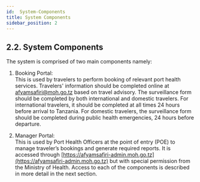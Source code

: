 ```yaml
---
id:  System-Components
title: System Components
sidebar_position: 2
---
```


## 2.2. System Components

The system is comprised of two main components namely:

1. Booking Portal:  
   This is used by travelers to perform booking of relevant port health services. Travelers' information should be completed online at [afyamsafiri@moh.go.tz](mailto:afyamsafiri@moh.go.tz) based on travel advisory. The surveillance form should be completed by both international and domestic travelers. For international travelers, it should be completed at all times 24 hours before arrival to Tanzania. For domestic travelers, the surveillance form should be completed during public health emergencies, 24 hours before departure.

2. Manager Portal:  
   This is used by Port Health Officers at the point of entry (POE) to manage traveler’s bookings and generate required reports. It is accessed through [https://afyamsafiri-admin.moh.go.tz](https://afyamsafiri-admin.moh.go.tz) but with special permission from the Ministry of Health. Access to each of the components is described in more detail in the next section.

